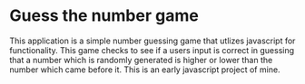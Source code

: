 # Guess the number game
This application is a simple number guessing game that utlizes javascript for functionality. This game checks to see if a users input is correct in guessing that a number which is randomly generated is higher or lower than the number which came before it. This is an early javascript project of mine.
